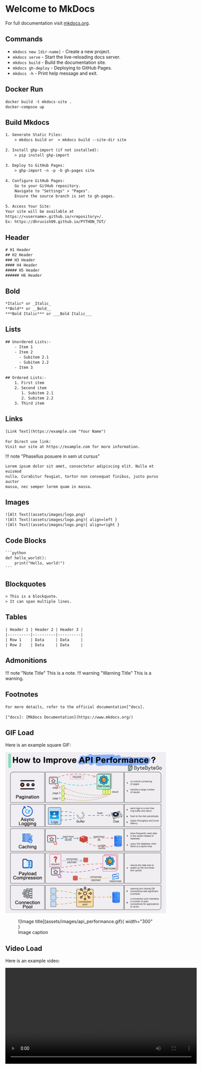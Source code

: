 # Welcome to MkDocs

For full documentation visit [mkdocs.org](https://www.mkdocs.org).


## Commands

* `mkdocs new [dir-name]` - Create a new project.
* `mkdocs serve` - Start the live-reloading docs server.
* `mkdocs build` - Build the documentation site.
* `mkdocs gh-deploy` - Deploying to GitHub Pages.      
* `mkdocs -h` - Print help message and exit.

## Docker Run
    docker build -t mkdocs-site .
    docker-compose up

## Build Mkdocs
    1. Generate Static Files:
        > mkdocs build or  > mkdocs build --site-dir site  

    2. Install ghp-import (if not installed):
        > pip install ghp-import

    3. Deploy to GitHub Pages:
        > ghp-import -n -p -b gh-pages site

    4. Configure GitHub Pages:
        Go to your GitHub repository.
        Navigate to "Settings" > "Pages".
        Ensure the source branch is set to gh-pages.

    5. Access Your Site:
    Your site will be available at https://<username>.github.io/<repository>/.
    Ex: https://dhruvish09.github.io/PYTHON_TUT/

## Header

    # H1 Header
    ## H2 Header
    ### H3 Header
    #### H4 Header
    ##### H5 Header
    ###### H6 Header

## Bold

    *Italic* or _Italic_
    **Bold** or __Bold__
    ***Bold Italic*** or ___Bold Italic___


## Lists

    ## Unordered Lists:-
        - Item 1
        - Item 2
          - Subitem 2.1
          - Subitem 2.2
        - Item 3

    ## Ordered Lists:-
        1. First item
        2. Second item
           1. Subitem 2.1
           2. Subitem 2.2
        3. Third item

## Links
    [Link Text](https://example.com "Your Name")

    For Direct use link:
    Visit our site at https://example.com for more information.

!!! note "Phasellus posuere in sem ut cursus"

    Lorem ipsum dolor sit amet, consectetur adipiscing elit. Nulla et euismod
    nulla. Curabitur feugiat, tortor non consequat finibus, justo purus auctor
    massa, nec semper lorem quam in massa.

## Images
    ![Alt Text](assets/images/logo.png)
    ![Alt Text](assets/images/logo.png){ align=left }
    ![Alt Text](assets/images/logo.png){ align=right }

    

## Code Blocks

    ```python
    def hello_world():
        print("Hello, world!")
    ```

## Blockquotes
    > This is a blockquote.
    > It can span multiple lines.

## Tables
    | Header 1 | Header 2 | Header 3 |
    |----------|----------|----------|
    | Row 1    | Data     | Data     |
    | Row 2    | Data     | Data     |

## Admonitions

!!! note "Note Title"
    This is a note.
!!! warning "Warning Title"
    This is a warning.

## Footnotes

    For more details, refer to the official documentation[^docs].

    [^docs]: [MkDocs Documentation](https://www.mkdocs.org/)

## GIF Load

Here is an example square GIF:

<img src="assets/images/api_performance.gif" alt="Example GIF" class="square-image">

<figure markdown="span">
  ![Image title](assets/images/api_performance.gif){ width="300" }
  <figcaption>Image caption</figcaption>
</figure>

## Video Load

Here is an example video:

<video width="600" controls>
  <source src="assets/videos/hacker.mp4" type="video/mp4">
  Your browser does not support the video tag.
</video>
